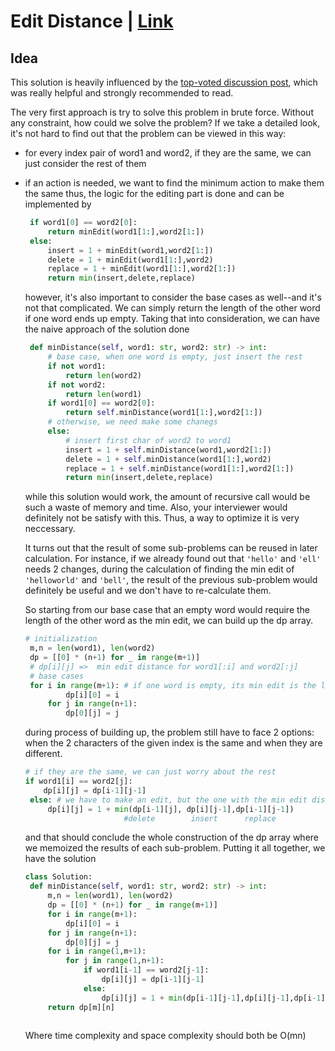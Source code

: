 # Edit Distance | [Link](https://leetcode.com/problems/edit-distance/)  
## Idea
   This solution is heavily influenced by the [top-voted discussion post](https://leetcode.com/problems/edit-distance/discuss/159295/Python-solutions-and-intuition), which was really helpful and strongly recommended to read.

   The very first approach is try to solve this problem in brute force. Without any constraint, how could we solve the problem? If we take a detailed look, it's not hard to find out that the problem can be viewed in this way:
* for every index pair of word1 and word2, if they are the same, we can just consider the rest of them
* if an action is needed, we want to find the minimum action to make them the same
   thus, the logic for the editing part is done and can be implemented by
   ```python
    if word1[0] == word2[0]:
        return minEdit(word1[1:],word2[1:])
    else:
        insert = 1 + minEdit(word1,word2[1:])
        delete = 1 + minEdit(word1[1:],word2)
        replace = 1 + minEdit(word1[1:],word2[1:])
        return min(insert,delete,replace)
   ```
   however, it's also important to consider the base cases as well--and it's not that complicated. We can simply return the length of the other word if one word ends up empty. Taking that into consideration, we can have the naive approach of the solution done
   ```python
    def minDistance(self, word1: str, word2: str) -> int:
        # base case, when one word is empty, just insert the rest
        if not word1:
            return len(word2)
        if not word2:
            return len(word1)
        if word1[0] == word2[0]:
            return self.minDistance(word1[1:],word2[1:])
        # otherwise, we need make some chanegs
        else:
            # insert first char of word2 to word1
            insert = 1 + self.minDistance(word1,word2[1:])
            delete = 1 + self.minDistance(word1[1:],word2)
            replace = 1 + self.minDistance(word1[1:],word2[1:])
            return min(insert,delete,replace)
   ```
   while this solution would work, the amount of recursive call would be such a waste of memory and time. Also, your interviewer would definitely not be satisfy with this. Thus, a way to optimize it is very neccessary. 

   It turns out that the result of some sub-problems can be reused in later calculation. For instance, if we already found out that `'hello'` and `'ell'` needs 2 changes, during the calculation of finding the min edit of `'helloworld'` and `'bell'`, the result of the previous sub-problem would definitely be useful and we don't have to re-calculate them. 

   So starting from our base case that an empty word would require the length of the other word as the min edit, we can build up the dp array.
   ```python
   # initialization
    m,n = len(word1), len(word2)
    dp = [[0] * (n+1) for _ in range(m+1)]
    # dp[i][j] =>  min edit distance for word1[:i] and word2[:j]
    # base cases
    for i in range(m+1): # if one word is empty, its min edit is the len of other
            dp[i][0] = i
        for j in range(n+1):
            dp[0][j] = j
   ```
   during process of building up, the problem still have to face 2 options: when the 2 characters of the given index is the same and when they are different.
   ```python
   # if they are the same, we can just worry about the rest
   if word1[i] == word2[j]:
       dp[i][j] = dp[i-1][j-1]
    else: # we have to make an edit, but the one with the min edit distance
        dp[i][j] = 1 + min(dp[i-1][j], dp[i][j-1],dp[i-1][j-1])
                         #delete        insert      replace
   ```
   and that should conclude the whole construction of the dp array where we memoized the results of each sub-problem. Putting it all together, we have the solution
   ```python
   class Solution:
    def minDistance(self, word1: str, word2: str) -> int:
        m,n = len(word1), len(word2)
        dp = [[0] * (n+1) for _ in range(m+1)]
        for i in range(m+1):
            dp[i][0] = i
        for j in range(n+1):
            dp[0][j] = j
        for i in range(1,m+1):
            for j in range(1,n+1):
                if word1[i-1] == word2[j-1]:
                    dp[i][j] = dp[i-1][j-1]
                else:
                    dp[i][j] = 1 + min(dp[i-1][j-1],dp[i][j-1],dp[i-1][j])
        return dp[m][n]
        
   ```
   Where time complexity and space complexity should both be O(mn)